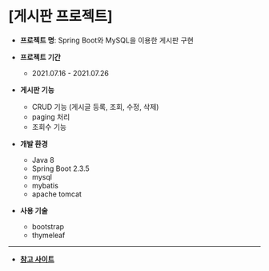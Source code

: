 # [게시판 프로젝트]

- **프로젝트 명**: Spring Boot와 MySQL을 이용한 게시판 구현
- **프로젝트 기간**
  - 2021.07.16 - 2021.07.26

- **게시판 기능** 
  - CRUD 기능 (게시글 등록, 조회, 수정, 삭제)
  - paging 처리
  - 조회수 기능

- **개발 환경**
  - Java 8 
  - Spring Boot 2.3.5
  - mysql 
  - mybatis
  - apache tomcat 

- **사용 기술**
  - bootstrap
  - thymeleaf

---

- [**참고 사이트**](https://congsong.tistory.com/12?category=749196)

